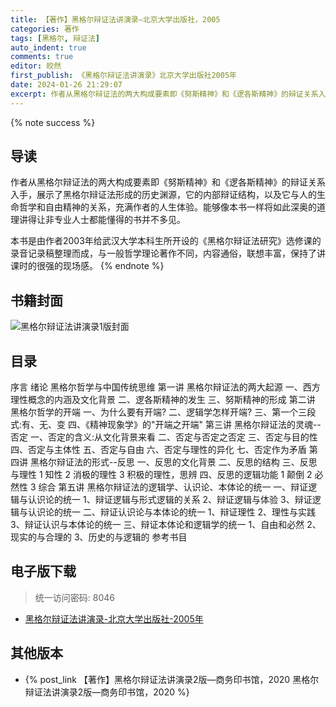 ```yaml
---
title: 【著作】黑格尔辩证法讲演录—北京大学出版社，2005
categories: 著作
tags: [黑格尔, 辩证法]
auto_indent: true
comments: true
editor: 皎然
first_publish: 《黑格尔辩证法讲演录》北京大学出版社2005年
date: 2024-01-26 21:29:07
excerpt: 作者从黑格尔辩证法的两大构成要素即《努斯精神》和《逻各斯精神》的辩证关系入手，展示了黑格尔辩证法形成的历史渊源，它的内部辩证结构，以及它与人的生命哲学和自由精神的关系，充满作者的人生体验。能够像本书一样将如此深奥的道理讲得让非专业人士都能懂得的书并不多见。
---
```

{% note success %}
## 导读
作者从黑格尔辩证法的两大构成要素即《努斯精神》和《逻各斯精神》的辩证关系入手，展示了黑格尔辩证法形成的历史渊源，它的内部辩证结构，以及它与人的生命哲学和自由精神的关系，充满作者的人生体验。能够像本书一样将如此深奥的道理讲得让非专业人士都能懂得的书并不多见。

本书是由作者2003年给武汉大学本科生所开设的《黑格尔辩证法研究》选修课的录音记录稿整理而成，与一般哲学理论著作不同，内容通俗，联想丰富，保持了讲课时的很强的现场感。
{% endnote %}
## 书籍封面
![黑格尔辩证法讲演录1版封面](/images/黑格尔辩证法讲演录1版封面.png)
## 目录
序言
绪论 黑格尔哲学与中国传统思维
第一讲 黑格尔辩证法的两大起源
一、西方理性概念的内涵及文化背景
二、逻各斯精神的发生
三、努斯精神的形成
第二讲 黑格尔哲学的开端
一、为什么要有开端?
二、逻辑学怎样开端?
三、第一个三段式:有、无、变
四、《精神现象学》的"开端之开端"
第三讲 黑格尔辩证法的灵魂--否定
一、否定的含义:从文化背景来看
二、否定与否定之否定
三、否定与目的性
四、否定与主体性
五、否定与自由
六、否定与理性的异化
七、否定作为矛盾
第四讲 黑格尔辩证法的形式--反思
一、反思的文化背景
二、反思的结构
三、反思与理性
1 知性
2 消极的理性
3 积极的理性，思辨
四、反思的逻辑功能
1 颠倒
2 必然性
3 综合
第五讲 黑格尔辩证法的逻辑学、认识论、本体论的统一
一、辩证逻辑与认识论的统一
1、辩证逻辑与形式逻辑的关系
2、辩证逻辑与体验
3、辩证逻辑与认识论的统一
二、辩证认识论与本体论的统一
1、辩证理性
2、理性与实践
3、辩证认识与本体论的统一
三、辩证本体论和逻辑学的统一
1、自由和必然
2、现实的与合理的
3、历史的与逻辑的
参考书目
## 电子版下载
> 统一访问密码: 8046

- [黑格尔辩证法讲演录-北京大学出版社-2005年](https://url92.ctfile.com/f/21466692-1013992549-8b9513?p=8046)

## 其他版本
- {% post_link 【著作】黑格尔辩证法讲演录2版—商务印书馆，2020 黑格尔辩证法讲演录2版—商务印书馆，2020 %}<br/>
